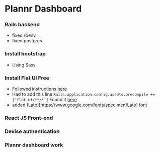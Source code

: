 Plannr Dashboard
================

### Rails backend
- fixed rbenv
- fixed postgres

### Install bootstrap
- Using Sass

### Install Flat UI Free
- Followed instructions [here](https://github.com/wingrunr21/flat-ui-sass)
- Had to add this line
`Rails.application.config.assets.precompile += ['flat-ui/**/*’]`
Found it [here](https://github.com/wingrunr21/flat-ui-sass/issues/35)
- added (Lato)[https://www.google.com/fonts/specimen/Lato] font

### React JS Front-end


### Devise authentication


### Plannr dashboard work

